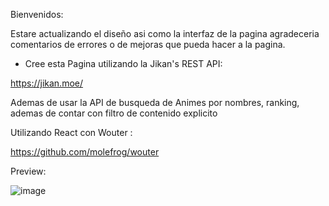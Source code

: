 Bienvenidos:

Estare actualizando el diseño asi como la interfaz de la pagina agradeceria comentarios de errores o de mejoras que pueda hacer a la pagina.

- Cree esta Pagina utilizando la Jikan's REST API:

https://jikan.moe/

Ademas de usar la API de busqueda de Animes por nombres, ranking, ademas de contar con filtro de contenido explicito

Utilizando React con Wouter :

https://github.com/molefrog/wouter

Preview:

![image](https://user-images.githubusercontent.com/84880348/178160639-d409813a-cec0-4adc-b1a9-3c10ab24239b.png)
